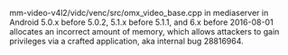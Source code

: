 mm-video-v4l2/vidc/venc/src/omx_video_base.cpp in mediaserver in Android 5.0.x before 5.0.2, 5.1.x before 5.1.1, and 6.x before 2016-08-01 allocates an incorrect amount of memory, which allows attackers to gain privileges via a crafted application, aka internal bug 28816964.